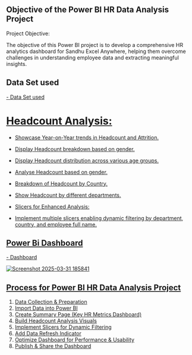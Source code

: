 ## Objective of the Power BI HR Data Analysis Project

Project Objective:

The objective of this Power BI project is to develop a comprehensive HR analytics dashboard for Sandhu Excel Anywhere, helping them overcome challenges in understanding employee data and extracting meaningful insights.


## Data Set used
  <a href="https://github.com/yuvayash2631/Data-Analysis-Dashboard/blob/main/Employee%20Sample%20Data.xlsx">
 - Data Set used

# Headcount Analysis:

- Showcase Year-on-Year trends in Headcount and Attrition.
- Display Headcount breakdown based on gender.
- Display Headcount distribution across various age groups.
- Analyse Headcount based on gender.
- Breakdown of Headcount by Country.
- Show Headcount by different departments.

- Slicers for Enhanced Analysis:

- Implement multiple slicers enabling dynamic filtering by department, country, and employee full name.

## Power Bi Dashboard
  <a href="https://github.com/yuvayash2631/Data-Analysis-Dashboard/blob/main/POWER%20BI%20PROJECT%20(HR%20DASHBOARD).pbix">
- Dashboard

![Screenshot 2025-03-31 185841](https://github.com/user-attachments/assets/257e34d2-83ea-4310-9749-205519adcff5)


## Process for Power BI HR Data Analysis Project

1. Data Collection & Preparation
2. Import Data into Power BI
3. Create Summary Page (Key HR Metrics Dashboard)
4. Build Headcount Analysis Visuals
5. Implement Slicers for Dynamic Filtering
6. Add Data Refresh Indicator
7. Optimize Dashboard for Performance & Usability
8. Publish & Share the Dashboard


